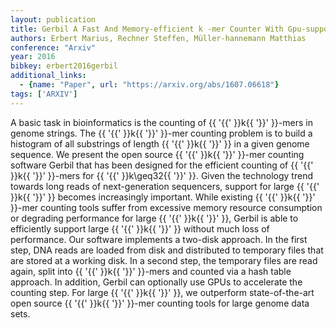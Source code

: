 ```yaml
---
layout: publication
title: Gerbil A Fast And Memory-efficient k -mer Counter With Gpu-support
authors: Erbert Marius, Rechner Steffen, Müller-hannemann Matthias
conference: "Arxiv"
year: 2016
bibkey: erbert2016gerbil
additional_links:
  - {name: "Paper", url: "https://arxiv.org/abs/1607.06618"}
tags: ['ARXIV']
---
```

A basic task in bioinformatics is the counting of \{\{ '\{\{' \}\}k\{\{ '\}\}' \}\}-mers in genome strings. The \{\{ '\{\{' \}\}k\{\{ '\}\}' \}\}-mer counting problem is to build a histogram of all substrings of length \{\{ '\{\{' \}\}k\{\{ '\}\}' \}\} in a given genome sequence. We present the open source \{\{ '\{\{' \}\}k\{\{ '\}\}' \}\}-mer counting software Gerbil that has been designed for the efficient counting of \{\{ '\{\{' \}\}k\{\{ '\}\}' \}\}-mers for \{\{ '\{\{' \}\}k\geq32\{\{ '\}\}' \}\}. Given the technology trend towards long reads of next-generation sequencers, support for large \{\{ '\{\{' \}\}k\{\{ '\}\}' \}\} becomes increasingly important. While existing \{\{ '\{\{' \}\}k\{\{ '\}\}' \}\}-mer counting tools suffer from excessive memory resource consumption or degrading performance for large \{\{ '\{\{' \}\}k\{\{ '\}\}' \}\}, Gerbil is able to efficiently support large \{\{ '\{\{' \}\}k\{\{ '\}\}' \}\} without much loss of performance. Our software implements a two-disk approach. In the first step, DNA reads are loaded from disk and distributed to temporary files that are stored at a working disk. In a second step, the temporary files are read again, split into \{\{ '\{\{' \}\}k\{\{ '\}\}' \}\}-mers and counted via a hash table approach. In addition, Gerbil can optionally use GPUs to accelerate the counting step. For large \{\{ '\{\{' \}\}k\{\{ '\}\}' \}\}, we outperform state-of-the-art open source \{\{ '\{\{' \}\}k\{\{ '\}\}' \}\}-mer counting tools for large genome data sets.
